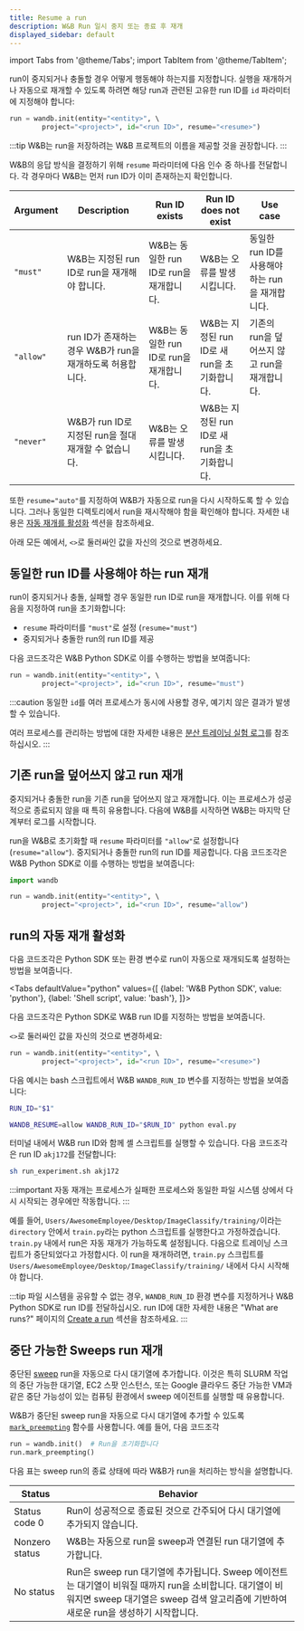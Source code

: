 ```yaml
---
title: Resume a run
description: W&B Run 일시 중지 또는 종료 후 재개
displayed_sidebar: default
---
```

import Tabs from '@theme/Tabs';
import TabItem from '@theme/TabItem';

run이 중지되거나 충돌할 경우 어떻게 행동해야 하는지를 지정합니다. 실행을 재개하거나 자동으로 재개할 수 있도록 하려면 해당 run과 관련된 고유한 run ID를 `id` 파라미터에 지정해야 합니다:

```python
run = wandb.init(entity="<entity>", \ 
        project="<project>", id="<run ID>", resume="<resume>")
```

:::tip
W&B는 run을 저장하려는 W&B 프로젝트의 이름을 제공할 것을 권장합니다.
:::

W&B의 응답 방식을 결정하기 위해 `resume` 파라미터에 다음 인수 중 하나를 전달합니다. 각 경우마다 W&B는 먼저 run ID가 이미 존재하는지 확인합니다.

|Argument | Description | Run ID exists| Run ID does not exist | Use case |
| --- | --- | -- | --| -- |
| `"must"` | W&B는 지정된 run ID로 run을 재개해야 합니다. | W&B는 동일한 run ID로 run을 재개합니다. | W&B는 오류를 발생시킵니다. | 동일한 run ID를 사용해야 하는 run을 재개합니다. |
| `"allow"`| run ID가 존재하는 경우 W&B가 run을 재개하도록 허용합니다. | W&B는 동일한 run ID로 run을 재개합니다. | W&B는 지정된 run ID로 새 run을 초기화합니다. | 기존의 run을 덮어쓰지 않고 run을 재개합니다. |
| `"never"`| W&B가 run ID로 지정된 run을 절대 재개할 수 없습니다. | W&B는 오류를 발생시킵니다. | W&B는 지정된 run ID로 새 run을 초기화합니다. | |

또한 `resume="auto"`를 지정하여 W&B가 자동으로 run을 다시 시작하도록 할 수 있습니다. 그러나 동일한 디렉토리에서 run을 재시작해야 함을 확인해야 합니다. 자세한 내용은 [자동 재개를 활성화](#enable-runs-to-automatically-resume) 섹션을 참조하세요.

아래 모든 예에서, `<>`로 둘러싸인 값을 자신의 것으로 변경하세요.

## 동일한 run ID를 사용해야 하는 run 재개
run이 중지되거나 충돌, 실패할 경우 동일한 run ID로 run을 재개합니다. 이를 위해 다음을 지정하여 run을 초기화합니다:

* `resume` 파라미터를 `"must"`로 설정 (`resume="must"`)
* 중지되거나 충돌한 run의 run ID를 제공

다음 코드조각은 W&B Python SDK로 이를 수행하는 방법을 보여줍니다:

```python
run = wandb.init(entity="<entity>", \ 
        project="<project>", id="<run ID>", resume="must")
```

:::caution
동일한 `id`를 여러 프로세스가 동시에 사용할 경우, 예기치 않은 결과가 발생할 수 있습니다.

여러 프로세스를 관리하는 방법에 대한 자세한 내용은 [분산 트레이닝 실험 로그](../track/log/distributed-training.md)를 참조하십시오.
:::

## 기존 run을 덮어쓰지 않고 run 재개
중지되거나 충돌한 run을 기존 run을 덮어쓰지 않고 재개합니다. 이는 프로세스가 성공적으로 종료되지 않을 때 특히 유용합니다. 다음에 W&B를 시작하면 W&B는 마지막 단계부터 로그를 시작합니다.

run을 W&B로 초기화할 때 `resume` 파라미터를 `"allow"`로 설정합니다 (`resume="allow"`). 중지되거나 충돌한 run의 run ID를 제공합니다. 다음 코드조각은 W&B Python SDK로 이를 수행하는 방법을 보여줍니다:

```python
import wandb

run = wandb.init(entity="<entity>", \ 
        project="<project>", id="<run ID>", resume="allow")
```

## run의 자동 재개 활성화
다음 코드조각은 Python SDK 또는 환경 변수로 run이 자동으로 재개되도록 설정하는 방법을 보여줍니다.

<Tabs
  defaultValue="python"
  values={[
    {label: 'W&B Python SDK', value: 'python'},
    {label: 'Shell script', value: 'bash'},
  ]}>
  <TabItem value="python">

다음 코드조각은 Python SDK로 W&B run ID를 지정하는 방법을 보여줍니다.

`<>`로 둘러싸인 값을 자신의 것으로 변경하세요:

```python
run = wandb.init(entity="<entity>", \ 
        project="<project>", id="<run ID>", resume="<resume>")
```

  </TabItem>
  <TabItem value="bash">

다음 예시는 bash 스크립트에서 W&B `WANDB_RUN_ID` 변수를 지정하는 방법을 보여줍니다:

```bash title="run_experiment.sh"
RUN_ID="$1"

WANDB_RESUME=allow WANDB_RUN_ID="$RUN_ID" python eval.py
```
터미널 내에서 W&B run ID와 함께 셸 스크립트를 실행할 수 있습니다. 다음 코드조각은 run ID `akj172`를 전달합니다:

```bash
sh run_experiment.sh akj172 
```

  </TabItem>
</Tabs>

:::important
자동 재개는 프로세스가 실패한 프로세스와 동일한 파일 시스템 상에서 다시 시작되는 경우에만 작동합니다.
:::

예를 들어, `Users/AwesomeEmployee/Desktop/ImageClassify/training/`이라는 `directory` 안에서 `train.py`라는 python 스크립트를 실행한다고 가정하겠습니다. `train.py` 내에서 run은 자동 재개가 가능하도록 설정됩니다. 다음으로 트레이닝 스크립트가 중단되었다고 가정합시다. 이 run을 재개하려면, `train.py` 스크립트를 `Users/AwesomeEmployee/Desktop/ImageClassify/training/` 내에서 다시 시작해야 합니다.

:::tip
파일 시스템을 공유할 수 없는 경우, `WANDB_RUN_ID` 환경 변수를 지정하거나 W&B Python SDK로 run ID를 전달하십시오. run ID에 대한 자세한 내용은 "What are runs?" 페이지의 [Create a run](./intro.md#create-a-run) 섹션을 참조하세요.
:::

## 중단 가능한 Sweeps run 재개
중단된 [sweep](../sweeps/intro.md) run을 자동으로 다시 대기열에 추가합니다. 이것은 특히 SLURM 작업의 중단 가능한 대기열, EC2 스팟 인스턴스, 또는 Google 클라우드 중단 가능한 VM과 같은 중단 가능성이 있는 컴퓨팅 환경에서 sweep 에이전트를 실행할 때 유용합니다.

W&B가 중단된 sweep run을 자동으로 다시 대기열에 추가할 수 있도록 [`mark_preempting`](../../ref/python/run/#mark_preempting) 함수를 사용합니다. 예를 들어, 다음 코드조각

```python
run = wandb.init()  # Run을 초기화합니다
run.mark_preempting()
```
다음 표는 sweep run의 종료 상태에 따라 W&B가 run을 처리하는 방식을 설명합니다.

|Status| Behavior |
|------| ---------|
|Status code 0| Run이 성공적으로 종료된 것으로 간주되어 다시 대기열에 추가되지 않습니다.|
|Nonzero status| W&B는 자동으로 run을 sweep과 연결된 run 대기열에 추가합니다.|
|No status| Run은 sweep run 대기열에 추가됩니다. Sweep 에이전트는 대기열이 비워질 때까지 run을 소비합니다. 대기열이 비워지면 sweep 대기열은 sweep 검색 알고리즘에 기반하여 새로운 run을 생성하기 시작합니다.|`
